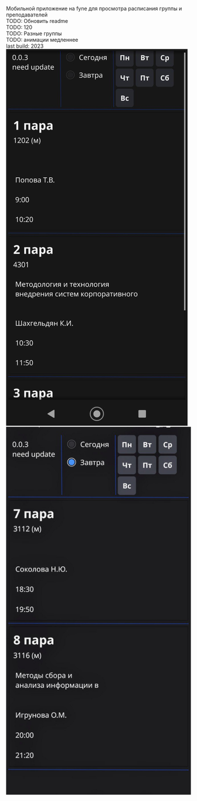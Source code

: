 Мобильной приложение на fyne для просмотра расписания группы и преподавателей\
TODO: Обновить readme\
TODO: 120\
TODO: Разные группы\
TODO: анимации медленнее\
last build: 2023\
![То как выглядит](https://github.com/zongrade/raspisanie/raw/main/monday.jpg)
![То как выглядит 2](https://github.com/zongrade/raspisanie/raw/main/today.jpg)
